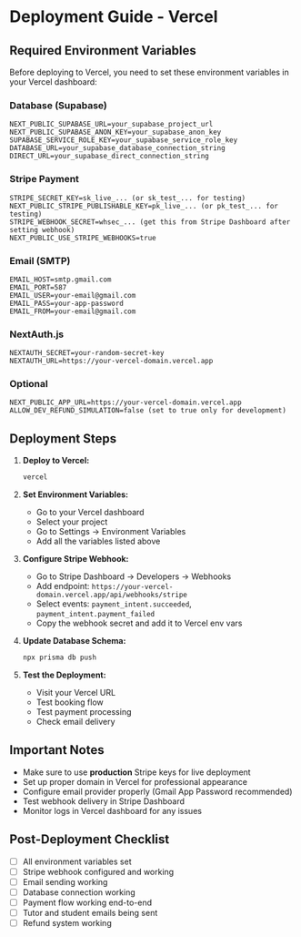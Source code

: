 # Deployment Guide - Vercel

## Required Environment Variables

Before deploying to Vercel, you need to set these environment variables in your Vercel dashboard:

### Database (Supabase)
```
NEXT_PUBLIC_SUPABASE_URL=your_supabase_project_url
NEXT_PUBLIC_SUPABASE_ANON_KEY=your_supabase_anon_key
SUPABASE_SERVICE_ROLE_KEY=your_supabase_service_role_key
DATABASE_URL=your_supabase_database_connection_string
DIRECT_URL=your_supabase_direct_connection_string
```

### Stripe Payment
```
STRIPE_SECRET_KEY=sk_live_... (or sk_test_... for testing)
NEXT_PUBLIC_STRIPE_PUBLISHABLE_KEY=pk_live_... (or pk_test_... for testing)
STRIPE_WEBHOOK_SECRET=whsec_... (get this from Stripe Dashboard after setting webhook)
NEXT_PUBLIC_USE_STRIPE_WEBHOOKS=true
```

### Email (SMTP)
```
EMAIL_HOST=smtp.gmail.com
EMAIL_PORT=587
EMAIL_USER=your-email@gmail.com
EMAIL_PASS=your-app-password
EMAIL_FROM=your-email@gmail.com
```

### NextAuth.js
```
NEXTAUTH_SECRET=your-random-secret-key
NEXTAUTH_URL=https://your-vercel-domain.vercel.app
```

### Optional
```
NEXT_PUBLIC_APP_URL=https://your-vercel-domain.vercel.app
ALLOW_DEV_REFUND_SIMULATION=false (set to true only for development)
```

## Deployment Steps

1. **Deploy to Vercel:**
   ```bash
   vercel
   ```

2. **Set Environment Variables:**
   - Go to your Vercel dashboard
   - Select your project
   - Go to Settings → Environment Variables
   - Add all the variables listed above

3. **Configure Stripe Webhook:**
   - Go to Stripe Dashboard → Developers → Webhooks
   - Add endpoint: `https://your-vercel-domain.vercel.app/api/webhooks/stripe`
   - Select events: `payment_intent.succeeded`, `payment_intent.payment_failed`
   - Copy the webhook secret and add it to Vercel env vars

4. **Update Database Schema:**
   ```bash
   npx prisma db push
   ```

5. **Test the Deployment:**
   - Visit your Vercel URL
   - Test booking flow
   - Test payment processing
   - Check email delivery

## Important Notes

- Make sure to use **production** Stripe keys for live deployment
- Set up proper domain in Vercel for professional appearance
- Configure email provider properly (Gmail App Password recommended)
- Test webhook delivery in Stripe Dashboard
- Monitor logs in Vercel dashboard for any issues

## Post-Deployment Checklist

- [ ] All environment variables set
- [ ] Stripe webhook configured and working
- [ ] Email sending working
- [ ] Database connection working
- [ ] Payment flow working end-to-end
- [ ] Tutor and student emails being sent
- [ ] Refund system working

